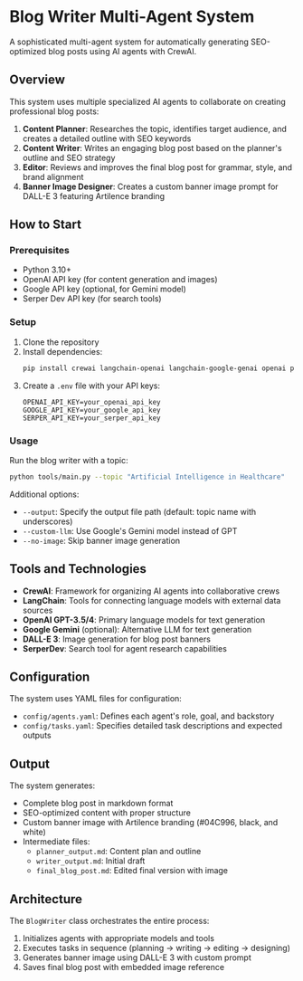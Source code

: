 # Blog Writer Multi-Agent System

A sophisticated multi-agent system for automatically generating SEO-optimized blog posts using AI agents with CrewAI.

## Overview

This system uses multiple specialized AI agents to collaborate on creating professional blog posts:

1. **Content Planner**: Researches the topic, identifies target audience, and creates a detailed outline with SEO keywords
2. **Content Writer**: Writes an engaging blog post based on the planner's outline and SEO strategy
3. **Editor**: Reviews and improves the final blog post for grammar, style, and brand alignment
4. **Banner Image Designer**: Creates a custom banner image prompt for DALL-E 3 featuring Artilence branding

## How to Start

### Prerequisites

- Python 3.10+
- OpenAI API key (for content generation and images)
- Google API key (optional, for Gemini model)
- Serper Dev API key (for search tools)

### Setup

1. Clone the repository
2. Install dependencies:
   ```bash
   pip install crewai langchain-openai langchain-google-genai openai python-dotenv requests
   ```
3. Create a `.env` file with your API keys:
   ```
   OPENAI_API_KEY=your_openai_api_key
   GOOGLE_API_KEY=your_google_api_key
   SERPER_API_KEY=your_serper_api_key
   ```

### Usage

Run the blog writer with a topic:

```bash
python tools/main.py --topic "Artificial Intelligence in Healthcare"
```

Additional options:
- `--output`: Specify the output file path (default: topic name with underscores)
- `--custom-llm`: Use Google's Gemini model instead of GPT
- `--no-image`: Skip banner image generation

## Tools and Technologies

- **CrewAI**: Framework for organizing AI agents into collaborative crews
- **LangChain**: Tools for connecting language models with external data sources
- **OpenAI GPT-3.5/4**: Primary language models for text generation
- **Google Gemini** (optional): Alternative LLM for text generation
- **DALL-E 3**: Image generation for blog post banners
- **SerperDev**: Search tool for agent research capabilities

## Configuration

The system uses YAML files for configuration:
- `config/agents.yaml`: Defines each agent's role, goal, and backstory
- `config/tasks.yaml`: Specifies detailed task descriptions and expected outputs

## Output

The system generates:
- Complete blog post in markdown format
- SEO-optimized content with proper structure
- Custom banner image with Artilence branding (#04C996, black, and white)
- Intermediate files:
  - `planner_output.md`: Content plan and outline
  - `writer_output.md`: Initial draft
  - `final_blog_post.md`: Edited final version with image

## Architecture

The `BlogWriter` class orchestrates the entire process:
1. Initializes agents with appropriate models and tools
2. Executes tasks in sequence (planning → writing → editing → designing)
3. Generates banner image using DALL-E 3 with custom prompt
4. Saves final blog post with embedded image reference 